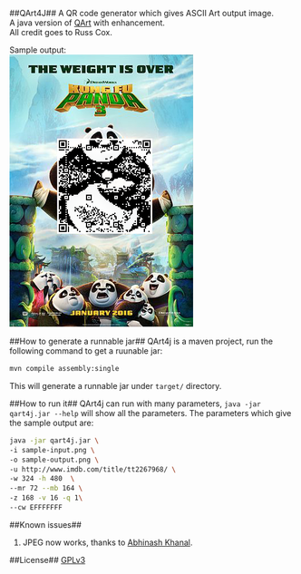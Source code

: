 ##QArt4J##
A QR code generator which gives ASCII Art output image.  
A java version of [QArt](http://research.swtch.com/qart) with enhancement.  
All credit goes to Russ Cox.

Sample output:  
![Sample Output](sample-output.png)

##How to generate a runnable jar##
QArt4j is a maven project, run the following command to get a ruunable jar:

```Bash
mvn compile assembly:single
```

This will generate a runnable jar under `target/` directory.

##How to run it##
QArt4j can run with many parameters, `java -jar qart4j.jar --help` will show all the parameters.
The parameters which give the sample output are:
```Bash
java -jar qart4j.jar \
-i sample-input.png \
-o sample-output.png \
-u http://www.imdb.com/title/tt2267968/ \
-w 324 -h 480  \
--mr 72 --mb 164 \
-z 168 -v 16 -q 1\
--cw EFFFFFFF
```

##Known issues##
1. JPEG now works, thanks to [Abhinash Khanal](https://github.com/khanal-abhi).

##License##
[GPLv3](LICENSE.txt)
